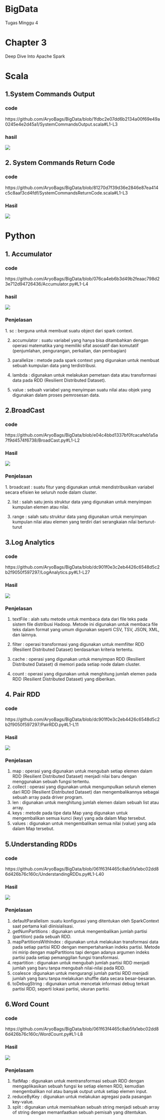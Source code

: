 # BigData
Tugas Minggu 4 
# Chapter 3 
Deep Dive Into Apache Spark
<h1>Scala</h1>
<h2>1.System Commands Output </h2>
<h3>code</h3>
https://github.com/AryoBags/BigData/blob/1fdbc2e07dd6b2134a00f69e49a0245e4e2d45a1/SystemCommandsOutput.scala#L1-L3
<h3>hasil</h3>
<img src="https://github.com/AryoBags/BigData/blob/81270d7f39d36e2846e87ea414c5c8aaf3cd4fdf/image.png">
<h2> 2. System Commands Return Code </h2>
<h3>code</h3>
https://github.com/AryoBags/BigData/blob/81270d7f39d36e2846e87ea414c5c8aaf3cd4fdf/SystemCommandsReturnCode.scala#L1-L3
<h3>Hasil</h3>
<image src="https://github.com/AryoBags/BigData/blob/076ca4eb6b3d49b2feaac798d23e712d94726436/image.png">

<h1>Python</h1>
<h2> 1. Accumulator </h2>
<h3>code</h3>
https://github.com/AryoBags/BigData/blob/076ca4eb6b3d49b2feaac798d23e712d94726436/Accumulator.py#L1-L4
<h3>hasil</h3>
<image src = "https://github.com/AryoBags/BigData/blob/e04c4bbd1337bf0fcacafeb1a5a7f9d4574f6738/image.png">
<h3>Penjelasan</h3>
1. sc : berguna untuk membuat suatu object dari spark context.

2. accumulator : suatu variabel yang hanya bisa ditambahkan dengan operasi matematika yang memiliki sifat asosiatif dan komutatif (penjumlahan, pengurangan, perkalian, dan pembagian)

3. parallelize : metode pada spark context yang digunakan untuk membuat sebuah kumpulan data yang terdistribusi.

4. lambda : digunakan untuk melakukan pemetaan data atau transformasi data pada RDD (Resilient Distributed Dataset).

5. value : sebuah variabel yang menyimpan suatu nilai atau objek yang digunakan dalam proses pemrosesan data.

<h2> 2.BroadCast </h2>
<h3>code</h3>
https://github.com/AryoBags/BigData/blob/e04c4bbd1337bf0fcacafeb1a5a7f9d4574f6738/BroadCast.py#L1-L2
<h3>Hasil</h3>
<image src="https://github.com/AryoBags/BigData/blob/21fde8d45f961738452a0728b72eadc60ba298af/image.png">
<h3>Penjelasan</h3>
1. broadcast : suatu fitur yang digunakan untuk mendistribusikan variabel secara efisien ke seluruh node dalam cluster.

2. list : salah satu jenis struktur data yang digunakan untuk menyimpan kumpulan elemen atau nilai.

3. range : salah satu struktur data yang digunakan untuk menyimpan kumpulan nilai atau elemen yang terdiri dari serangkaian nilai berturut-turut

<h2> 3.Log Analytics </h2>
<h3>code</h3>
https://github.com/AryoBags/BigData/blob/dc901f0e3c2eb4426c6548d5c2b2f9050f597297/LogAnalytics.py#L1-L27
<h3>Hasil</h3>
<image src="https://github.com/AryoBags/BigData/blob/dc901f0e3c2eb4426c6548d5c2b2f9050f597297/image.png">
<h3>Penjelasan</h3>

1. textFile : alah satu metode untuk membaca data dari file teks pada sistem file distribusi Hadoop. Metode ini digunakan untuk membaca file teks dalam format yang umum digunakan seperti CSV, TSV, JSON, XML, dan lainnya.

2. filter : operasi transformasi yang digunakan untuk memfilter RDD (Resilient Distributed Dataset) berdasarkan kriteria tertentu.
3. cache : operasi yang digunakan untuk menyimpan RDD (Resilient Distributed Dataset) di memori pada setiap node dalam cluster.
4. count : operasi yang digunakan untuk menghitung jumlah elemen pada RDD (Resilient Distributed Dataset) yang diberikan.

<h2> 4. Pair RDD</h2>
<h3>code</h3>
https://github.com/AryoBags/BigData/blob/dc901f0e3c2eb4426c6548d5c2b2f9050f597297/PairRDD.py#L1-L11
<h3>Hasil</h3>
<image src="https://github.com/AryoBags/BigData/blob/061f63f4465c8ab5fa1ebc02dd86d426b76c160c/Pair%20RDD.png">
<h3>Penjelasan</h3>

1. map : operasi yang digunakan untuk mengubah setiap elemen dalam RDD (Resilient Distributed Dataset) menjadi nilai baru dengan menggunakan sebuah fungsi tertentu.
2. collect : operasi yang digunakan untuk mengumpulkan seluruh elemen dari RDD (Resilient Distributed Dataset) dan mengembalikannya sebagai sebuah array pada driver program.
3. len : digunakan untuk menghitung jumlah elemen dalam sebuah list atau array.
4. keys : metode pada tipe data Map yang digunakan untuk mengembalikan semua kunci (key) yang ada dalam Map tersebut.
5. values : digunakan untuk mengembalikan semua nilai (value) yang ada dalam Map tersebut.

<h2> 5.Understanding RDDs </h2>
<h3>code</h3>
https://github.com/AryoBags/BigData/blob/061f63f4465c8ab5fa1ebc02dd86d426b76c160c/UnderstandingRDDs.py#L1-L40
<h3>Hasil</h3>
<image src="https://github.com/AryoBags/BigData/blob/061f63f4465c8ab5fa1ebc02dd86d426b76c160c/Undersatnding%20RDDs.png">
<h3>Penjelasan</h3>

1. defaultParallelism :suatu konfigurasi yang ditentukan oleh SparkContext saat pertama kali diinisialisasi.
2. getNumPartitions : digunakan untuk mengembalikan jumlah partisi (partition) pada sebuah RDD.
3. mapPartitionsWithIndex : digunakan untuk melakukan transformasi data pada setiap partisi RDD dengan mempertahankan indeks partisi. Metode ini mirip dengan mapPartitions tapi dengan adanya argumen indeks partisi pada setiap pemanggilan fungsi transformasi.
4. repartition : digunakan untuk mengubah jumlah partisi RDD menjadi jumlah yang baru tanpa mengubah nilai-nilai pada RDD.
5. coalesce :digunakan untuk mengurangi jumlah partisi RDD menjadi jumlah yang baru tanpa melakukan shuffle data secara besar-besaran.
6. toDebugString : digunakan untuk mencetak informasi debug terkait partisi RDD, seperti lokasi partisi, ukuran partisi.
<h2> 6.Word Count </h2>
<h3>code</h3>
https://github.com/AryoBags/BigData/blob/061f63f4465c8ab5fa1ebc02dd86d426b76c160c/WordCount.py#L1-L8
<h3>Hasil</h3>
<image src="https://github.com/AryoBags/BigData/blob/061f63f4465c8ab5fa1ebc02dd86d426b76c160c/Word%20Count.png">
<h3>Penjelasam </h3>

1. flatMap : digunakan untuk mentransformasi sebuah RDD dengan mengaplikasikan sebuah fungsi ke setiap elemen RDD, kemudian mengembalikan nol atau banyak output untuk setiap elemen input.
2. reduceByKey : digunakan untuk melakukan agregasi pada pasangan key-value.
3. split : digunakan untuk memisahkan sebuah string menjadi sebuah array of string dengan memanfaatkan sebuah pemisah yang ditentukan.


